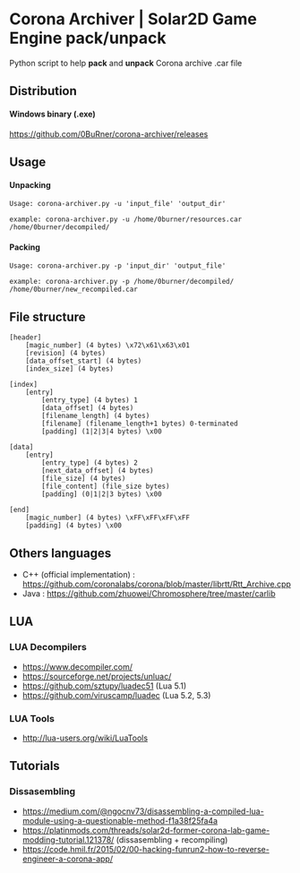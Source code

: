 # Corona Archiver | Solar2D Game Engine pack/unpack

Python script to help **pack** and **unpack** Corona archive .car file

## Distribution

#### Windows binary (.exe)

https://github.com/0BuRner/corona-archiver/releases

## Usage

#### Unpacking
``` Usage: corona-archiver.py -u 'input_file' 'output_dir' ```

```example: corona-archiver.py -u /home/0burner/resources.car /home/0burner/decompiled/```

#### Packing
``` Usage: corona-archiver.py -p 'input_dir' 'output_file' ```

```example: corona-archiver.py -p /home/0burner/decompiled/ /home/0burner/new_recompiled.car```

## File structure

```
[header]
    [magic_number] (4 bytes) \x72\x61\x63\x01
    [revision] (4 bytes)
    [data_offset_start] (4 bytes)
    [index_size] (4 bytes)

[index]
    [entry]
        [entry_type] (4 bytes) 1
        [data_offset] (4 bytes)
        [filename_length] (4 bytes)
        [filename] (filename_length+1 bytes) 0-terminated
        [padding] (1|2|3|4 bytes) \x00

[data]
    [entry]
        [entry_type] (4 bytes) 2
        [next_data_offset] (4 bytes)
        [file_size] (4 bytes)
        [file_content] (file_size bytes)
        [padding] (0|1|2|3 bytes) \x00

[end]
    [magic_number] (4 bytes) \xFF\xFF\xFF\xFF
    [padding] (4 bytes) \x00
```

## Others languages

- C++ (official implementation) : https://github.com/coronalabs/corona/blob/master/librtt/Rtt_Archive.cpp
- Java : https://github.com/zhuowei/Chromosphere/tree/master/carlib

## LUA

### LUA Decompilers 
- https://www.decompiler.com/
- https://sourceforge.net/projects/unluac/
- https://github.com/sztupy/luadec51 (Lua 5.1)
- https://github.com/viruscamp/luadec (Lua 5.2, 5.3)

### LUA Tools
- http://lua-users.org/wiki/LuaTools

## Tutorials

### Dissasembling
- https://medium.com/@ngocnv73/disassembling-a-compiled-lua-module-using-a-questionable-method-f1a38f25fa4a
- https://platinmods.com/threads/solar2d-former-corona-lab-game-modding-tutorial.121378/ (dissasembling + recompiling)
- https://code.hmil.fr/2015/02/00-hacking-funrun2-how-to-reverse-engineer-a-corona-app/
